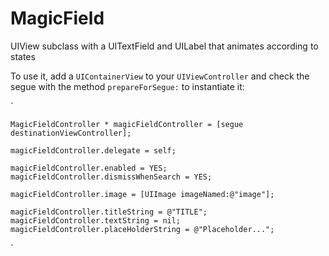# MagicField
UIView subclass with a UITextField and UILabel that animates according to states

To use it, add a `UIContainerView` to your `UIViewController` and check the segue with the method `prepareForSegue:` to instantiate it:

`

    MagicFieldController * magicFieldController = [segue destinationViewController];
    
    magicFieldController.delegate = self;
    
    magicFieldController.enabled = YES;
    magicFieldController.dismissWhenSearch = YES;
    
    magicFieldController.image = [UIImage imageNamed:@"image"];
    
    magicFieldController.titleString = @"TITLE";
    magicFieldController.textString = nil;
    magicFieldController.placeHolderString = @"Placeholder...";
`
